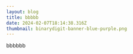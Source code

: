 ```yaml
---
layout: blog
title: bbbbb
date: 2024-02-07T18:14:38.316Z
thumbnail: binarydigit-banner-blue-purple.png
---
```

bbbbbb
